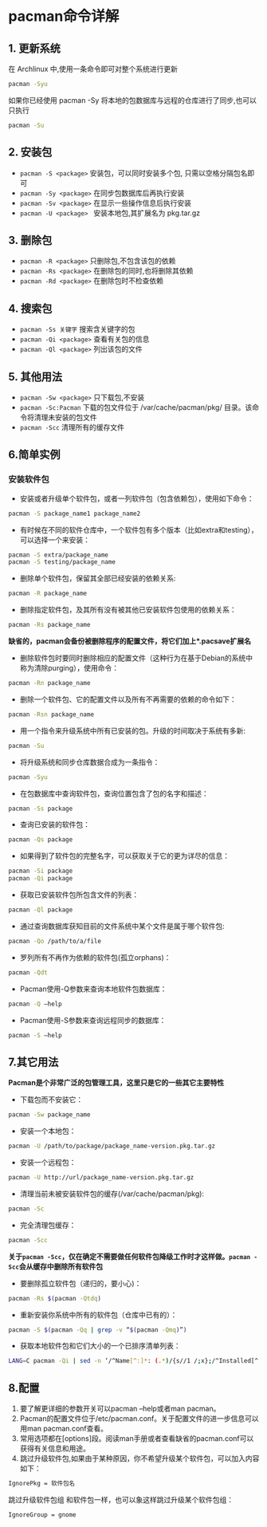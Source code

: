 # pacman命令详解

## 1. 更新系统
在 Archlinux 中,使用一条命令即可对整个系统进行更新
```sh 
pacman -Syu
```
如果你已经使用 pacman -Sy 将本地的包数据库与远程的仓库进行了同步,也可以只执行
```sh
pacman -Su
```

## 2. 安装包
- `pacman -S <package>`   安装包，可以同时安装多个包, 只需以空格分隔包名即可
- `pacman -Sy <package>`  在同步包数据库后再执行安装
- `pacman -Sv <package>`  在显示一些操作信息后执行安装
- `pacman -U <package> `  安装本地包,其扩展名为 pkg.tar.gz

## 3. 删除包
- `pacman -R <package>` 只删除包,不包含该包的依赖
- `pacman -Rs <package>` 在删除包的同时,也将删除其依赖
- `pacman -Rd <package>` 在删除包时不检查依赖

## 4. 搜索包
- `pacman -Ss 关键字` 搜索含关键字的包
- `pacman -Qi <package>` 查看有关包的信息
- `pacman -Ql <package>` 列出该包的文件

## 5. 其他用法
- `pacman -Sw <package>` 只下载包,不安装
- `pacman -Sc:Pacman` 下载的包文件位于 /var/cache/pacman/pkg/ 目录。该命令将清理未安装的包文件
- `pacman -Scc` 清理所有的缓存文件

## 6.简单实例
### 安装软件包
- 安装或者升级单个软件包，或者一列软件包（包含依赖包），使用如下命令：
```sh 
pacman -S package_name1 package_name2
```
- 有时候在不同的软件仓库中，一个软件包有多个版本（比如extra和testing），可以选择一个来安装：
```sh
pacman -S extra/package_name
pacman -S testing/package_name
```
- 删除单个软件包，保留其全部已经安装的依赖关系:
```sh
pacman -R package_name
```
- 删除指定软件包，及其所有没有被其他已安装软件包使用的依赖关系：
```sh
pacman -Rs package_name
```
**缺省的，pacman会备份被删除程序的配置文件，将它们加上\*.pacsave扩展名**
- 删除软件包时要同时删除相应的配置文件（这种行为在基于Debian的系统中称为清除purging），使用命令：
```sh
pacman -Rn package_name
```
- 删除一个软件包、它的配置文件以及所有不再需要的依赖的命令如下：
```sh
pacman -Rsn package_name
```
- 用一个指令来升级系统中所有已安装的包。升级的时间取决于系统有多新:
```sh
pacman -Su
```
- 将升级系统和同步仓库数据合成为一条指令：
```sh
pacman -Syu
```
- 在包数据库中查询软件包，查询位置包含了包的名字和描述：
```sh
pacman -Ss package
```
- 查询已安装的软件包：
```sh
pacman -Qs package
```
- 如果得到了软件包的完整名字，可以获取关于它的更为详尽的信息：
```sh
pacman -Si package
pacman -Qi package
```
- 获取已安装软件包所包含文件的列表：
```sh
pacman -Ql package
```
- 通过查询数据库获知目前的文件系统中某个文件是属于哪个软件包:
```sh
pacman -Qo /path/to/a/file
```
- 罗列所有不再作为依赖的软件包(孤立orphans)：
```sh
pacman -Qdt
```
- Pacman使用-Q参数来查询本地软件包数据库：
```sh
pacman -Q –help
```
- Pacman使用-S参数来查询远程同步的数据库：
```sh
pacman -S –help
```

## 7.其它用法
**Pacman是个非常广泛的包管理工具，这里只是它的一些其它主要特性**
- 下载包而不安装它：
```sh
pacman -Sw package_name
```
- 安装一个本地包：
```sh
pacman -U /path/to/package/package_name-version.pkg.tar.gz
```
- 安装一个远程包：
```sh
pacman -U http://url/package_name-version.pkg.tar.gz
```
- 清理当前未被安装软件包的缓存(/var/cache/pacman/pkg):
```sh
pacman -Sc
```
- 完全清理包缓存：
```sh
pacman -Scc
```
**关于`pacman -Scc`，仅在确定不需要做任何软件包降级工作时才这样做。`pacman -Scc`会从缓存中删除所有软件包**
- 要删除孤立软件包（递归的，要小心)：
```sh
pacman -Rs $(pacman -Qtdq)
```
- 重新安装你系统中所有的软件包（仓库中已有的）：
```sh
pacman -S $(pacman -Qq | grep -v “$(pacman -Qmq)”)
```
- 获取本地软件包和它们大小的一个已排序清单列表：
```sh
LANG=C pacman -Qi | sed -n ‘/^Name[^:]*: (.*)/{s//1 /;x};/^Installed[^:]*: (.*)/{s//1/;H;x;s/n//;p}’ | sort -nk2
```

## 8.配置
1. 要了解更详细的参数开关可以pacman –help或者man pacman。
2. Pacman的配置文件位于/etc/pacman.conf。关于配置文件的进一步信息可以用man pacman.conf查看。
3. 常用选项都在[options]段。阅读man手册或者查看缺省的pacman.conf可以获得有关信息和用途。
4. 跳过升级软件包,如果由于某种原因，你不希望升级某个软件包，可以加入内容如下：
```sh
IgnorePkg = 软件包名
```
跳过升级软件包组
和软件包一样，也可以象这样跳过升级某个软件包组：
```sh
IgnoreGroup = gnome
```
